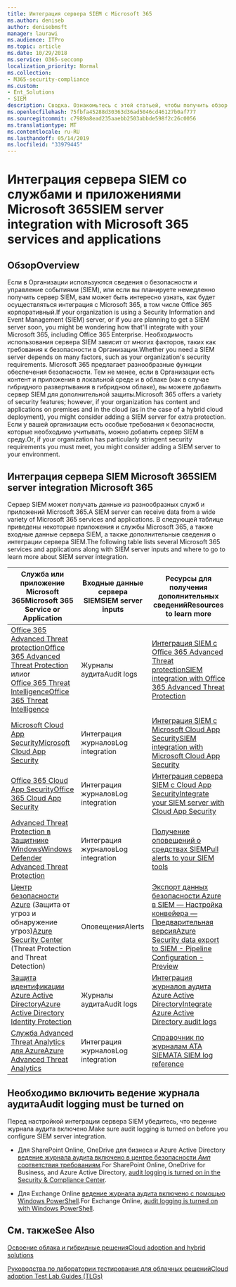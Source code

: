 ```yaml
---
title: Интеграция сервера SIEM с Microsoft 365
ms.author: deniseb
author: denisebmsft
manager: laurawi
ms.audience: ITPro
ms.topic: article
ms.date: 10/29/2018
ms.service: O365-seccomp
localization_priority: Normal
ms.collection:
- M365-security-compliance
ms.custom:
- Ent_Solutions
- SIEM
description: Сводка. Ознакомьтесь с этой статьей, чтобы получить обзор интеграции сервера SIEM с Microsoft 365.
ms.openlocfilehash: 75fbfa45288d30363d36ad5046cd46127b0af777
ms.sourcegitcommit: c7989a8ead235aaebb2503abbde598f2c26c0056
ms.translationtype: MT
ms.contentlocale: ru-RU
ms.lasthandoff: 05/14/2019
ms.locfileid: "33979445"
---
```

# <a name="siem-server-integration-with-microsoft-365-services-and-applications"></a><span data-ttu-id="e5e5b-103">Интеграция сервера SIEM со службами и приложениями Microsoft 365</span><span class="sxs-lookup"><span data-stu-id="e5e5b-103">SIEM server integration with Microsoft 365 services and applications</span></span>

## <a name="overview"></a><span data-ttu-id="e5e5b-104">Обзор</span><span class="sxs-lookup"><span data-stu-id="e5e5b-104">Overview</span></span>

<span data-ttu-id="e5e5b-105">Если в Организации используются сведения о безопасности и управление событиями (SIEM), или если вы планируете немедленно получить сервер SIEM, вам может быть интересно узнать, как будет осуществляться интеграция с Microsoft 365, в том числе Office 365 корпоративный.</span><span class="sxs-lookup"><span data-stu-id="e5e5b-105">If your organization is using a Security Information and Event Management (SIEM) server, or if you are planning to get a SIEM server soon, you might be wondering how that'll integrate with your Microsoft 365, including Office 365 Enterprise.</span></span> <span data-ttu-id="e5e5b-106">Необходимость использования сервера SIEM зависит от многих факторов, таких как требования к безопасности в Организации.</span><span class="sxs-lookup"><span data-stu-id="e5e5b-106">Whether you need a SIEM server depends on many factors, such as your organization's security requirements.</span></span> <span data-ttu-id="e5e5b-107">Microsoft 365 предлагает разнообразные функции обеспечения безопасности. Тем не менее, если в Организации есть контент и приложения в локальной среде и в облаке (как в случае гибридного развертывания в гибридном облаке), вы можете добавить сервер SIEM для дополнительной защиты.</span><span class="sxs-lookup"><span data-stu-id="e5e5b-107">Microsoft 365 offers a variety of security features; however, if your organization has content and applications on premises and in the cloud (as in the case of a hybrid cloud deployment), you might consider adding a SIEM server for extra protection.</span></span> <span data-ttu-id="e5e5b-108">Если у вашей организации есть особые требования к безопасности, которые необходимо учитывать, можно добавить сервер SIEM в среду.</span><span class="sxs-lookup"><span data-stu-id="e5e5b-108">Or, if your organization has particularly stringent security requirements you must meet, you might consider adding a SIEM server to your environment.</span></span>

## <a name="siem-server-integration-microsoft-365"></a><span data-ttu-id="e5e5b-109">Интеграция сервера SIEM Microsoft 365</span><span class="sxs-lookup"><span data-stu-id="e5e5b-109">SIEM server integration Microsoft 365</span></span>

<span data-ttu-id="e5e5b-110">Сервер SIEM может получать данные из разнообразных служб и приложений Microsoft 365.</span><span class="sxs-lookup"><span data-stu-id="e5e5b-110">A SIEM server can receive data from a wide variety of Microsoft 365 services and applications.</span></span> <span data-ttu-id="e5e5b-111">В следующей таблице приведены некоторые приложения и службы Microsoft 365, а также входные данные сервера SIEM, а также дополнительные сведения о интеграции сервера SIEM.</span><span class="sxs-lookup"><span data-stu-id="e5e5b-111">The following table lists several Microsoft 365 services and applications along with SIEM server inputs and where to go to learn more about SIEM server integration.</span></span> 

| <span data-ttu-id="e5e5b-112">Служба или приложение Microsoft 365</span><span class="sxs-lookup"><span data-stu-id="e5e5b-112">Microsoft 365 Service or Application</span></span> | <span data-ttu-id="e5e5b-113">Входные данные сервера SIEM</span><span class="sxs-lookup"><span data-stu-id="e5e5b-113">SIEM server inputs</span></span> | <span data-ttu-id="e5e5b-114">Ресурсы для получения дополнительных сведений</span><span class="sxs-lookup"><span data-stu-id="e5e5b-114">Resources to learn more</span></span> |
| --- | --- | --- |
| [<span data-ttu-id="e5e5b-115">Office 365 Advanced Threat protection</span><span class="sxs-lookup"><span data-stu-id="e5e5b-115">Office 365 Advanced Threat Protection</span></span>](office-365-atp.md) <br/>   <span data-ttu-id="e5e5b-116">или</span><span class="sxs-lookup"><span data-stu-id="e5e5b-116">or</span></span>   <br/>[<span data-ttu-id="e5e5b-117">Office 365 Threat Intelligence</span><span class="sxs-lookup"><span data-stu-id="e5e5b-117">Office 365 Threat Intelligence</span></span>](office-365-ti.md) | <span data-ttu-id="e5e5b-118">Журналы аудита</span><span class="sxs-lookup"><span data-stu-id="e5e5b-118">Audit logs</span></span> | [<span data-ttu-id="e5e5b-119">Интеграция SIEM с Office 365 Advanced Threat protection</span><span class="sxs-lookup"><span data-stu-id="e5e5b-119">SIEM integration with Office 365 Advanced Threat Protection</span></span>](siem-integration-with-office-365-ti.md) |
| [<span data-ttu-id="e5e5b-120">Microsoft Cloud App Security</span><span class="sxs-lookup"><span data-stu-id="e5e5b-120">Microsoft Cloud App Security</span></span>](https://docs.microsoft.com/cloud-app-security/what-is-cloud-app-security) | <span data-ttu-id="e5e5b-121">Интеграция журналов</span><span class="sxs-lookup"><span data-stu-id="e5e5b-121">Log integration</span></span> | [<span data-ttu-id="e5e5b-122">Интеграция SIEM с Microsoft Cloud App Security</span><span class="sxs-lookup"><span data-stu-id="e5e5b-122">SIEM integration with Microsoft Cloud App Security</span></span>](https://docs.microsoft.com/cloud-app-security/siem) |
| [<span data-ttu-id="e5e5b-123">Office 365 Cloud App Security</span><span class="sxs-lookup"><span data-stu-id="e5e5b-123">Office 365 Cloud App Security</span></span>](https://docs.microsoft.com/cloud-app-security/what-is-cloud-app-security) | <span data-ttu-id="e5e5b-124">Интеграция журналов</span><span class="sxs-lookup"><span data-stu-id="e5e5b-124">Log integration</span></span> | [<span data-ttu-id="e5e5b-125">Интеграция сервера SIEM с Cloud App Security</span><span class="sxs-lookup"><span data-stu-id="e5e5b-125">Integrate your SIEM server with Cloud App Security</span></span>](https://docs.microsoft.com/cloud-app-security/siem) |
| [<span data-ttu-id="e5e5b-126">Advanced Threat Protection в Защитнике Windows</span><span class="sxs-lookup"><span data-stu-id="e5e5b-126">Windows Defender Advanced Threat Protection</span></span>](https://docs.microsoft.com/windows/security/threat-protection/) | <span data-ttu-id="e5e5b-127">Интеграция журналов</span><span class="sxs-lookup"><span data-stu-id="e5e5b-127">Log integration</span></span> | [<span data-ttu-id="e5e5b-128">Получение оповещений о средствах SIEM</span><span class="sxs-lookup"><span data-stu-id="e5e5b-128">Pull alerts to your SIEM tools</span></span>](https://docs.microsoft.com/windows/security/threat-protection/windows-defender-atp/configure-siem-windows-defender-advanced-threat-protection) |
| <span data-ttu-id="e5e5b-129">[Центр безопасности Azure](https://docs.microsoft.com/azure/security-center/security-center-intro) (Защита от угроз и обнаружение угроз)</span><span class="sxs-lookup"><span data-stu-id="e5e5b-129">[Azure Security Center](https://docs.microsoft.com/azure/security-center/security-center-intro) (Threat Protection and Threat Detection)</span></span> | <span data-ttu-id="e5e5b-130">Оповещения</span><span class="sxs-lookup"><span data-stu-id="e5e5b-130">Alerts</span></span> | [<span data-ttu-id="e5e5b-131">Экспорт данных безопасности Azure в SIEM — Настройка конвейера — Предварительная версия</span><span class="sxs-lookup"><span data-stu-id="e5e5b-131">Azure Security data export to SIEM - Pipeline Configuration - Preview</span></span>](https://docs.microsoft.com/azure/security-center/security-center-export-data-to-siem) |
| [<span data-ttu-id="e5e5b-132">Защита идентификации Azure Active Directory</span><span class="sxs-lookup"><span data-stu-id="e5e5b-132">Azure Active Directory Identity Protection</span></span>](https://docs.microsoft.com/azure/active-directory/identity-protection/overview) | <span data-ttu-id="e5e5b-133">Журналы аудита</span><span class="sxs-lookup"><span data-stu-id="e5e5b-133">Audit logs</span></span> | [<span data-ttu-id="e5e5b-134">Интеграция журналов аудита Azure Active Directory</span><span class="sxs-lookup"><span data-stu-id="e5e5b-134">Integrate Azure Active Directory audit logs</span></span>](https://docs.microsoft.com/azure/security/security-azure-log-integration-ad) |
| [<span data-ttu-id="e5e5b-135">Служба Advanced Threat Analytics для Azure</span><span class="sxs-lookup"><span data-stu-id="e5e5b-135">Azure Advanced Threat Analytics</span></span>](https://docs.microsoft.com/azure/security/azure-threat-detection) | <span data-ttu-id="e5e5b-136">Интеграция журналов</span><span class="sxs-lookup"><span data-stu-id="e5e5b-136">Log integration</span></span> | [<span data-ttu-id="e5e5b-137">Справочник по журналам ATA SIEM</span><span class="sxs-lookup"><span data-stu-id="e5e5b-137">ATA SIEM log reference</span></span>](https://docs.microsoft.com/advanced-threat-analytics/cef-format-sa) |

## <a name="audit-logging-must-be-turned-on"></a><span data-ttu-id="e5e5b-138">Необходимо включить ведение журнала аудита</span><span class="sxs-lookup"><span data-stu-id="e5e5b-138">Audit logging must be turned on</span></span>

<span data-ttu-id="e5e5b-139">Перед настройкой интеграции сервера SIEM убедитесь, что ведение журнала аудита включено.</span><span class="sxs-lookup"><span data-stu-id="e5e5b-139">Make sure audit logging is turned on before you configure SIEM server integration.</span></span> 

- <span data-ttu-id="e5e5b-140">Для SharePoint Online, OneDrive для бизнеса и Azure Active Directory [ведение журнала аудита включено в центре безопасности _Амп_ соответствия требованиям](https://docs.microsoft.com/office365/securitycompliance/turn-audit-log-search-on-or-off).</span><span class="sxs-lookup"><span data-stu-id="e5e5b-140">For SharePoint Online, OneDrive for Business, and Azure Active Directory, [audit logging is turned on in the Security & Compliance Center](https://docs.microsoft.com/office365/securitycompliance/turn-audit-log-search-on-or-off).</span></span>

- <span data-ttu-id="e5e5b-141">Для Exchange Online [ведение журнала аудита включено с помощью Windows PowerShell](https://docs.microsoft.com/office365/securitycompliance/enable-mailbox-auditing).</span><span class="sxs-lookup"><span data-stu-id="e5e5b-141">For Exchange Online, [audit logging is turned on with Windows PowerShell](https://docs.microsoft.com/office365/securitycompliance/enable-mailbox-auditing).</span></span>
 
## <a name="see-also"></a><span data-ttu-id="e5e5b-142">См. также</span><span class="sxs-lookup"><span data-stu-id="e5e5b-142">See Also</span></span>

[<span data-ttu-id="e5e5b-143">Освоение облака и гибридные решения</span><span class="sxs-lookup"><span data-stu-id="e5e5b-143">Cloud adoption and hybrid solutions</span></span>](https://docs.microsoft.com/office365/enterprise/cloud-adoption-and-hybrid-solutions)
  
[<span data-ttu-id="e5e5b-144">Руководства по лаборатории тестирования для облачных решений</span><span class="sxs-lookup"><span data-stu-id="e5e5b-144">Cloud adoption Test Lab Guides (TLGs)</span></span>](https://docs.microsoft.com/office365/enterprise/cloud-adoption-test-lab-guides-tlgs)


